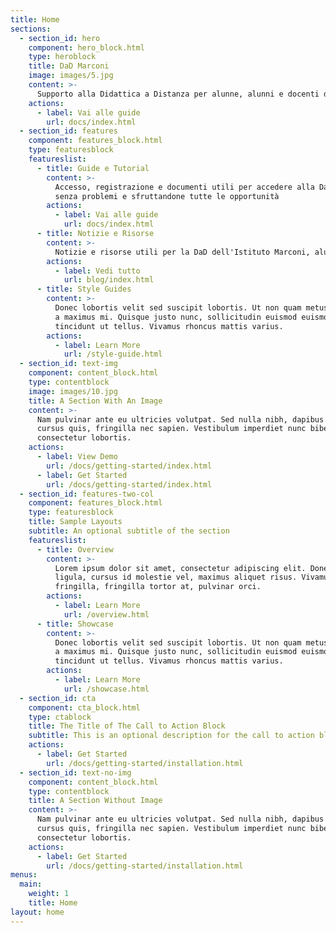 ```yaml
---
title: Home
sections:
  - section_id: hero
    component: hero_block.html
    type: heroblock
    title: DaD Marconi
    image: images/5.jpg
    content: >-
      Supporto alla Didattica a Distanza per alunne, alunni e docenti dell'Istituto Marconi Campiglia Marittima
    actions:
      - label: Vai alle guide
        url: docs/index.html
  - section_id: features
    component: features_block.html
    type: featuresblock
    featureslist:
      - title: Guide e Tutorial
        content: >-
          Accesso, registrazione e documenti utili per accedere alla DaD
          senza problemi e sfruttandone tutte le opportunità
        actions:
          - label: Vai alle guide
            url: docs/index.html
      - title: Notizie e Risorse
        content: >-
          Notizie e risorse utili per la DaD dell'Istituto Marconi, alunni e docenti qui troveranno spunti e strumenti utili ad una didattica migliore e più semplice
        actions:
          - label: Vedi tutto
            url: blog/index.html
      - title: Style Guides
        content: >-
          Donec lobortis velit sed suscipit lobortis. Ut non quam metus. Nullam
          a maximus mi. Quisque justo nunc, sollicitudin euismod euismod at,
          tincidunt ut tellus. Vivamus rhoncus mattis varius.
        actions:
          - label: Learn More
            url: /style-guide.html
  - section_id: text-img
    component: content_block.html
    type: contentblock
    image: images/10.jpg
    title: A Section With An Image
    content: >-
      Nam pulvinar ante eu ultricies volutpat. Sed nulla nibh, dapibus sit amet
      cursus quis, fringilla nec sapien. Vestibulum imperdiet nunc bibendum
      consectetur lobortis.
    actions:
      - label: View Demo
        url: /docs/getting-started/index.html
      - label: Get Started
        url: /docs/getting-started/index.html
  - section_id: features-two-col
    component: features_block.html
    type: featuresblock
    title: Sample Layouts
    subtitle: An optional subtitle of the section
    featureslist:
      - title: Overview
        content: >-
          Lorem ipsum dolor sit amet, consectetur adipiscing elit. Donec nisl
          ligula, cursus id molestie vel, maximus aliquet risus. Vivamus in nibh
          fringilla, fringilla tortor at, pulvinar orci.
        actions:
          - label: Learn More
            url: /overview.html
      - title: Showcase
        content: >-
          Donec lobortis velit sed suscipit lobortis. Ut non quam metus. Nullam
          a maximus mi. Quisque justo nunc, sollicitudin euismod euismod at,
          tincidunt ut tellus. Vivamus rhoncus mattis varius.
        actions:
          - label: Learn More
            url: /showcase.html
  - section_id: cta
    component: cta_block.html
    type: ctablock
    title: The Title of The Call to Action Block
    subtitle: This is an optional description for the call to action block.
    actions:
      - label: Get Started
        url: /docs/getting-started/installation.html
  - section_id: text-no-img
    component: content_block.html
    type: contentblock
    title: A Section Without Image
    content: >-
      Nam pulvinar ante eu ultricies volutpat. Sed nulla nibh, dapibus sit amet
      cursus quis, fringilla nec sapien. Vestibulum imperdiet nunc bibendum
      consectetur lobortis.
    actions:
      - label: Get Started
        url: /docs/getting-started/installation.html
menus:
  main:
    weight: 1
    title: Home
layout: home
---
```

